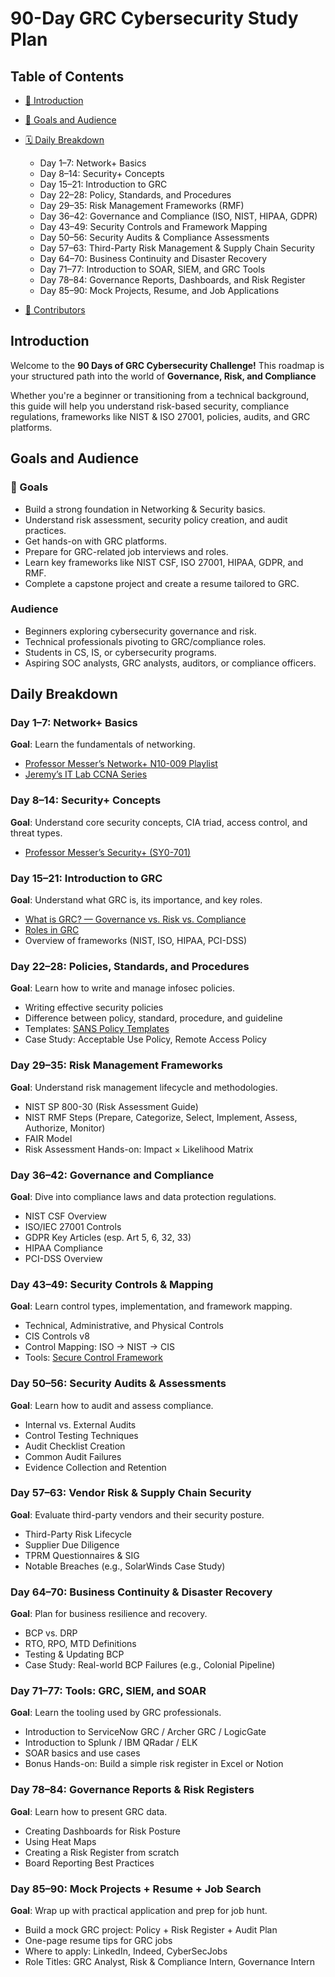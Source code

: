 # 90-Day GRC Cybersecurity Study Plan 


## Table of Contents

* [📘 Introduction](#-introduction)
* [🎯 Goals and Audience](#-goals-and-audience)
* [🗓️ Daily Breakdown](#️-daily-breakdown)

  * Day 1–7: Network+ Basics
  * Day 8–14: Security+ Concepts
  * Day 15–21: Introduction to GRC
  * Day 22–28: Policy, Standards, and Procedures
  * Day 29–35: Risk Management Frameworks (RMF)
  * Day 36–42: Governance and Compliance (ISO, NIST, HIPAA, GDPR)
  * Day 43–49: Security Controls and Framework Mapping
  * Day 50–56: Security Audits & Compliance Assessments
  * Day 57–63: Third-Party Risk Management & Supply Chain Security
  * Day 64–70: Business Continuity and Disaster Recovery
  * Day 71–77: Introduction to SOAR, SIEM, and GRC Tools
  * Day 78–84: Governance Reports, Dashboards, and Risk Register
  * Day 85–90: Mock Projects, Resume, and Job Applications
* [🤝 Contributors](#-contributors)

##  Introduction

Welcome to the **90 Days of GRC Cybersecurity Challenge!**
This roadmap is your structured path into the world of **Governance, Risk, and Compliance**

Whether you're a beginner or transitioning from a technical background, this guide will help you understand risk-based security, compliance regulations, frameworks like NIST & ISO 27001, policies, audits, and GRC platforms.


##  Goals and Audience

### 📌 Goals

* Build a strong foundation in Networking & Security basics.
* Understand risk assessment, security policy creation, and audit practices.
* Get hands-on with GRC platforms.
* Prepare for GRC-related job interviews and roles.
* Learn key frameworks like NIST CSF, ISO 27001, HIPAA, GDPR, and RMF.
* Complete a capstone project and create a resume tailored to GRC.

### Audience

* Beginners exploring cybersecurity governance and risk.
* Technical professionals pivoting to GRC/compliance roles.
* Students in CS, IS, or cybersecurity programs.
* Aspiring SOC analysts, GRC analysts, auditors, or compliance officers.


##  Daily Breakdown

### Day 1–7: Network+ Basics

**Goal**: Learn the fundamentals of networking.

* [Professor Messer’s Network+ N10-009 Playlist](https://youtube.com/playlist?list=PLG49S3nxzAnl_tQe3kvnmeMid0mjF8Le8)
* [Jeremy’s IT Lab CCNA Series](https://youtube.com/playlist?list=PLxbwE86jKRgMpuZuLBivzlM8s2Dk5lXBQ)


### Day 8–14: Security+ Concepts

**Goal**: Understand core security concepts, CIA triad, access control, and threat types.

* [Professor Messer’s Security+ (SY0-701)](https://youtube.com/playlist?list=PLG49S3nxzAnl4QDVqK-hOnoqcSKEIDDuv&si=X9wXLbv9JAcfM8gW)


### Day 15–21: Introduction to GRC

**Goal**: Understand what GRC is, its importance, and key roles.

* [What is GRC? — Governance vs. Risk vs. Compliance](https://youtu.be/mq_vSLHm4r0?si=qe-NOZlNxBmcINry)
* [Roles in GRC ](https://sprinto.com/blog/grc-team/)
* Overview of frameworks (NIST, ISO, HIPAA, PCI-DSS)

### Day 22–28: Policies, Standards, and Procedures

**Goal**: Learn how to write and manage infosec policies.

* Writing effective security policies
* Difference between policy, standard, procedure, and guideline
* Templates: [SANS Policy Templates](https://www.sans.org/information-security-policy/)
* Case Study: Acceptable Use Policy, Remote Access Policy


###  Day 29–35: Risk Management Frameworks

**Goal**: Understand risk management lifecycle and methodologies.

* NIST SP 800-30 (Risk Assessment Guide)
* NIST RMF Steps (Prepare, Categorize, Select, Implement, Assess, Authorize, Monitor)
* FAIR Model
* Risk Assessment Hands-on: Impact × Likelihood Matrix


### Day 36–42: Governance and Compliance

**Goal**: Dive into compliance laws and data protection regulations.

* NIST CSF Overview
* ISO/IEC 27001 Controls
* GDPR Key Articles (esp. Art 5, 6, 32, 33)
* HIPAA Compliance
* PCI-DSS Overview


### Day 43–49: Security Controls & Mapping

**Goal**: Learn control types, implementation, and framework mapping.

* Technical, Administrative, and Physical Controls
* CIS Controls v8
* Control Mapping: ISO → NIST → CIS
* Tools: [Secure Control Framework](https://www.securecontrolframework.com/)

### Day 50–56: Security Audits & Assessments

**Goal**: Learn how to audit and assess compliance.

* Internal vs. External Audits
* Control Testing Techniques
* Audit Checklist Creation
* Common Audit Failures
* Evidence Collection and Retention


### Day 57–63: Vendor Risk & Supply Chain Security

**Goal**: Evaluate third-party vendors and their security posture.

* Third-Party Risk Lifecycle
* Supplier Due Diligence
* TPRM Questionnaires & SIG
* Notable Breaches (e.g., SolarWinds Case Study)


### Day 64–70: Business Continuity & Disaster Recovery

**Goal**: Plan for business resilience and recovery.

* BCP vs. DRP
* RTO, RPO, MTD Definitions
* Testing & Updating BCP
* Case Study: Real-world BCP Failures (e.g., Colonial Pipeline)


### Day 71–77: Tools: GRC, SIEM, and SOAR

**Goal**: Learn the tooling used by GRC professionals.

* Introduction to ServiceNow GRC / Archer GRC / LogicGate
* Introduction to Splunk / IBM QRadar / ELK
* SOAR basics and use cases
* Bonus Hands-on: Build a simple risk register in Excel or Notion


### Day 78–84: Governance Reports & Risk Registers

**Goal**: Learn how to present GRC data.

* Creating Dashboards for Risk Posture
* Using Heat Maps
* Creating a Risk Register from scratch
* Board Reporting Best Practices


### Day 85–90: Mock Projects + Resume + Job Search

**Goal**: Wrap up with practical application and prep for job hunt.

* Build a mock GRC project: Policy + Risk Register + Audit Plan
* One-page resume tips for GRC jobs
* Where to apply: LinkedIn, Indeed, CyberSecJobs
* Role Titles: GRC Analyst, Risk & Compliance Intern, Governance Intern

